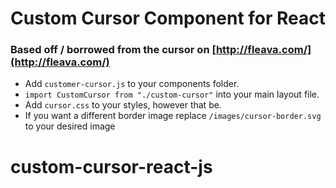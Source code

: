 # Custom Cursor Component for React

### Based off / borrowed from the cursor on [http://fleava.com/](http://fleava.com/)

- Add `customer-cursor.js` to your components folder.
- `import CustomCursor from "./custom-cursor"` into your main layout file.
- Add `cursor.css` to your styles, however that be.
- If you want a different border image replace `/images/cursor-border.svg` to your desired image
# custom-cursor-react-js
